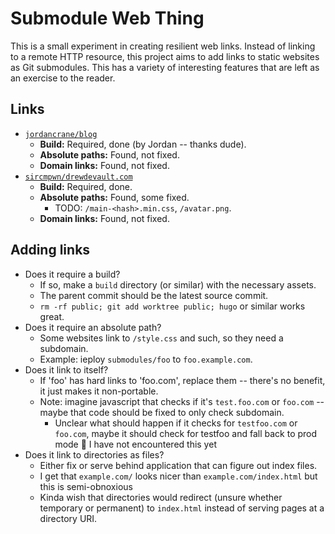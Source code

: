 # Submodule Web Thing

This is a small experiment in creating resilient web links. Instead of linking to a remote HTTP resource, this project aims to add links to static websites as Git submodules. This has a variety of interesting features that are left as an exercise to the reader.

## Links

- [`jordancrane/blog`](./submodules/jordancrane/blog/index.html)
  - **Build:** Required, done (by Jordan -- thanks dude).
  - **Absolute paths:** Found, not fixed.
  - **Domain links:** Found, not fixed.
- [`sircmpwn/drewdevault.com`](./submodules/sircmpwn/drewdevault.com/index.html)
  - **Build:** Required, done.
  - **Absolute paths:** Found, some fixed.
    - TODO: `/main-<hash>.min.css`, `/avatar.png`.
  - **Domain links:** Found, not fixed.

## Adding links

- Does it require a build?
  - If so, make a `build` directory (or similar) with the necessary assets.
  - The parent commit should be the latest source commit.
  - `rm -rf public; git add worktree public; hugo` or similar works great.
- Does it require an absolute path?
  - Some websites link to `/style.css` and such, so they need a subdomain.
  - Example: ieploy `submodules/foo` to `foo.example.com`.
- Does it link to itself?
  - If 'foo' has hard links to 'foo.com', replace them -- there's no benefit, it just makes it non-portable.
  - Note: imagine javascript that checks if it's `test.foo.com` or `foo.com` -- maybe that code should be fixed to only check subdomain.
    - Unclear what should happen if it checks for `testfoo.com` or `foo.com`, maybe it should check for testfoo and fall back to prod mode 🤷 I have not encountered this yet
- Does it link to directories as files?
  - Either fix or serve behind application that can figure out index files.
  - I get that `example.com/` looks nicer than `example.com/index.html` but this is semi-obnoxious
  - Kinda wish that directories would redirect (unsure whether temporary or permanent) to `index.html` instead of serving pages at a directory URI.

